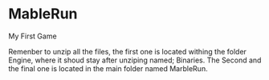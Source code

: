 # MableRun
My First Game

Remenber to unzip all the files, the first one is located withing the folder Engine, where it shoud stay after unziping named; Binaries.
The Second and the final one is located in the main folder named MarbleRun.